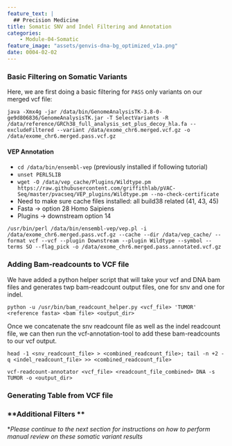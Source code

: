 ```yaml
---
feature_text: |
  ## Precision Medicine
title: Somatic SNV and Indel Filtering and Annotation
categories:
    - Module-04-Somatic
feature_image: "assets/genvis-dna-bg_optimized_v1a.png"
date: 0004-02-02
---
```


### **Basic Filtering on Somatic Variants**
Here, we are first doing a basic filtering for `PASS` only variants on our merged vcf file:

`java -Xmx4g -jar /data/bin/GenomeAnalysisTK-3.8-0-ge9d806836/GenomeAnalysisTK.jar -T SelectVariants -R /data/reference/GRCh38_full_analysis_set_plus_decoy_hla.fa --excludeFiltered --variant /data/exome_chr6.merged.vcf.gz -o /data/exome_chr6.merged.pass.vcf.gz`


#### **VEP Annotation**
- `cd /data/bin/ensembl-vep` (previously installed if following tutorial)
- `unset PERL5LIB`
- `wget -O /data/vep_cache/Plugins/Wildtype.pm https://raw.githubusercontent.com/griffithlab/pVAC-Seq/master/pvacseq/VEP_plugins/Wildtype.pm --no-check-certificate`
- Need to make sure cache files installed: all build38 related (41, 43, 45)
- Fasta -> option 28 Homo Saipiens
- Plugins -> downstream option 14

`/usr/bin/perl /data/bin/ensembl-vep/vep.pl -i /data/exome_chr6.merged.pass.vcf.gz --cache --dir /data/vep_cache/ --format vcf --vcf --plugin Downstream --plugin Wildtype --symbol --terms SO --flag_pick -o /data/exome_chr6.merged.pass.annotated.vcf.gz`

### **Adding Bam-readcounts to VCF file**
We have added a python helper script that will take your vcf and DNA bam files and generates twp bam-readcount output files, one for snv and one for indel.

`python -u /usr/bin/bam_readcount_helper.py <vcf_file> 'TUMOR' <reference fasta> <bam file> <output_dir>`

Once we concatenate the snv readcount file as well as the indel readcount file, we can then run the vcf-annotation-tool to add these bam-readcounts to our vcf output.

`head -1 <snv_readcount_file> > <combined_readcount_file>; tail -n +2 -q <indel_readcount_file> >> <combined_readcount_file>`

`vcf-readcount-annotator <vcf_file> <readcount_file_combined> DNA -s TUMOR -o <output_dir>`

### **Generating Table from VCF file**


### **Additional Filters **

**Please continue to the next section for instructions on how to perform manual review on these somatic variant results*
